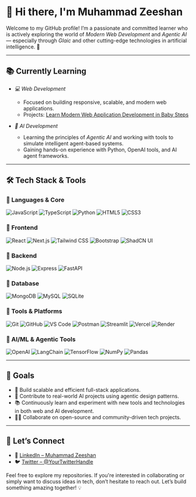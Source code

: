 # 👋 Hi there, I'm Muhammad Zeeshan

Welcome to my GitHub profile! I’m a passionate and committed learner who is actively exploring the world of *Modern Web Development* and *Agentic AI* — especially through *GIaic* and other cutting-edge technologies in artificial intelligence. 🚀

---

## 📚 Currently Learning

- *💻 Web Development*
  - Focused on building responsive, scalable, and modern web applications.
  - Projects: [Learn Modern Web Application Development in Baby Steps](https://github.com/shahmeersensei/learn-modern-web-application-development-in-baby-steps)

- *🤖 AI Development*
  - Learning the principles of *Agentic AI* and working with tools to simulate intelligent agent-based systems.
  - Gaining hands-on experience with Python, OpenAI tools, and AI agent frameworks.

---

## 🛠️ Tech Stack & Tools

### 🔹 Languages & Core

![JavaScript](https://img.shields.io/badge/JavaScript-F7DF1E?style=flat&logo=javascript&logoColor=000)
![TypeScript](https://img.shields.io/badge/TypeScript-3178C6?style=flat&logo=typescript&logoColor=fff)
![Python](https://img.shields.io/badge/Python-3776AB?style=flat&logo=python&logoColor=fff)
![HTML5](https://img.shields.io/badge/HTML5-E34F26?style=flat&logo=html5&logoColor=fff)
![CSS3](https://img.shields.io/badge/CSS3-1572B6?style=flat&logo=css3&logoColor=fff)

### 🔹 Frontend

![React](https://img.shields.io/badge/React-61DAFB?style=flat&logo=react&logoColor=000)
![Next.js](https://img.shields.io/badge/Next.js-000000?style=flat&logo=next.js&logoColor=fff)
![Tailwind CSS](https://img.shields.io/badge/TailwindCSS-38B2AC?style=flat&logo=tailwind-css&logoColor=fff)
![Bootstrap](https://img.shields.io/badge/Bootstrap-7952B3?style=flat&logo=bootstrap&logoColor=fff)
![ShadCN UI](https://img.shields.io/badge/ShadCN_UI-000000?style=flat&logo=shadcn&logoColor=fff)

### 🔹 Backend

![Node.js](https://img.shields.io/badge/Node.js-339933?style=flat&logo=node.js&logoColor=fff)
![Express](https://img.shields.io/badge/Express.js-000000?style=flat&logo=express&logoColor=fff)
![FastAPI](https://img.shields.io/badge/FastAPI-009688?style=flat&logo=fastapi&logoColor=fff)

### 🔹 Database

![MongoDB](https://img.shields.io/badge/MongoDB-47A248?style=flat&logo=mongodb&logoColor=fff)
![MySQL](https://img.shields.io/badge/MySQL-4479A1?style=flat&logo=mysql&logoColor=fff)
![SQLite](https://img.shields.io/badge/SQLite-003B57?style=flat&logo=sqlite&logoColor=fff)

### 🔹 Tools & Platforms

![Git](https://img.shields.io/badge/Git-F05032?style=flat&logo=git&logoColor=fff)
![GitHub](https://img.shields.io/badge/GitHub-181717?style=flat&logo=github&logoColor=fff)
![VS Code](https://img.shields.io/badge/VS%20Code-007ACC?style=flat&logo=visual-studio-code&logoColor=fff)
![Postman](https://img.shields.io/badge/Postman-FF6C37?style=flat&logo=postman&logoColor=fff)
![Streamlit](https://img.shields.io/badge/Streamlit-FF4B4B?style=flat&logo=streamlit&logoColor=fff)
![Vercel](https://img.shields.io/badge/Vercel-000000?style=flat&logo=vercel&logoColor=fff)
![Render](https://img.shields.io/badge/Render-46E3B7?style=flat&logo=render&logoColor=000)

### 🔹 AI/ML & Agentic Tools

![OpenAI](https://img.shields.io/badge/OpenAI-412991?style=flat&logo=openai&logoColor=fff)
![LangChain](https://img.shields.io/badge/LangChain-000000?style=flat&logo=langchain&logoColor=fff)
![TensorFlow](https://img.shields.io/badge/TensorFlow-FF6F00?style=flat&logo=tensorflow&logoColor=fff)
![NumPy](https://img.shields.io/badge/NumPy-013243?style=flat&logo=numpy&logoColor=fff)
![Pandas](https://img.shields.io/badge/Pandas-150458?style=flat&logo=pandas&logoColor=fff)

---

## 🎯 Goals

- 🚀 Build scalable and efficient full-stack applications.
- 🤖 Contribute to real-world AI projects using agentic design patterns.
- 📚 Continuously learn and experiment with new tools and technologies in both web and AI development.
- 👨‍💻 Collaborate on open-source and community-driven tech projects.

---

## 🤝 Let’s Connect

- 🔗 [LinkedIn – Muhammad Zeeshan](https://www.linkedin.com/)
- 🐦 [Twitter – @YourTwitterHandle](https://x.com/)

Feel free to explore my repositories. If you're interested in collaborating or simply want to discuss ideas in tech, don’t hesitate to reach out. Let’s build something amazing together! 💡
